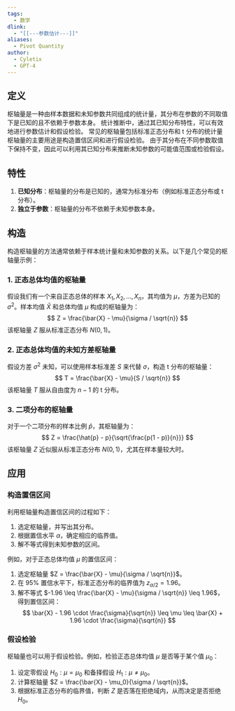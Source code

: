 ```yaml
---
tags:
  - 数学
dlink:
  - "[[---参数估计---]]"
aliases:
  - Pivot Quantity
author:
  - Cyletix
  - GPT-4
---
```

## 定义

枢轴量是一种由样本数据和未知参数共同组成的统计量，其分布在参数的不同取值下是已知的且不依赖于参数本身。
统计推断中，通过其已知分布特性，可以有效地进行参数估计和假设检验。
常见的枢轴量包括标准正态分布和 t 分布的统计量
枢轴量的主要用途是构造置信区间和进行假设检验。
由于其分布在不同参数取值下保持不变，因此可以利用其已知分布来推断未知参数的可能值范围或检验假设。

## 特性

1. **已知分布**：枢轴量的分布是已知的，通常为标准分布（例如标准正态分布或 t 分布）。
2. **独立于参数**：枢轴量的分布不依赖于未知参数本身。

## 构造

构造枢轴量的方法通常依赖于样本统计量和未知参数的关系。以下是几个常见的枢轴量示例：

### 1. 正态总体均值的枢轴量

假设我们有一个来自正态总体的样本 $X_1, X_2, \ldots, X_n$，其均值为 $\mu$，方差为已知的 $\sigma^2$。样本均值 $\bar{X}$ 和总体均值 $\mu$ 构成的枢轴量为：
$$
Z = \frac{\bar{X} - \mu}{\sigma / \sqrt{n}}
$$
该枢轴量 $Z$ 服从标准正态分布 $N(0, 1)$。

### 2. 正态总体均值的未知方差枢轴量

假设方差 $\sigma^2$ 未知，可以使用样本标准差 $S$ 来代替 $\sigma$，构造 t 分布的枢轴量：
$$
T = \frac{\bar{X} - \mu}{S / \sqrt{n}}
$$
该枢轴量 $T$ 服从自由度为 $n-1$ 的 t 分布。

### 3. 二项分布的枢轴量

对于一个二项分布的样本比例 $\hat{p}$，其枢轴量为：
$$
Z = \frac{\hat{p} - p}{\sqrt{\frac{p(1 - p)}{n}}}
$$
该枢轴量 $Z$ 近似服从标准正态分布 $N(0, 1)$，尤其在样本量较大时。

## 应用

### 构造置信区间

利用枢轴量构造置信区间的过程如下：

1. 选定枢轴量，并写出其分布。
2. 根据置信水平 $\alpha$，确定相应的临界值。
3. 解不等式得到未知参数的区间。

例如，对于正态总体均值 $\mu$ 的置信区间：

1. 选定枢轴量 $Z = \frac{\bar{X} - \mu}{\sigma / \sqrt{n}}$。
2. 在 $95\%$ 置信水平下，标准正态分布的临界值为 $z_{\alpha/2} = 1.96$。
3. 解不等式 $-1.96 \leq \frac{\bar{X} - \mu}{\sigma / \sqrt{n}} \leq 1.96$，得到置信区间：
   $$
   \bar{X} - 1.96 \cdot \frac{\sigma}{\sqrt{n}} \leq \mu \leq \bar{X} + 1.96 \cdot \frac{\sigma}{\sqrt{n}}
   $$

### 假设检验

枢轴量也可以用于假设检验。例如，检验正态总体均值 $\mu$ 是否等于某个值 $\mu_0$：

1. 设定零假设 $H_0: \mu = \mu_0$ 和备择假设 $H_1: \mu \neq \mu_0$。
2. 计算枢轴量 $Z = \frac{\bar{X} - \mu_0}{\sigma / \sqrt{n}}$。
3. 根据标准正态分布的临界值，判断 $Z$ 是否落在拒绝域内，从而决定是否拒绝 $H_0$。

